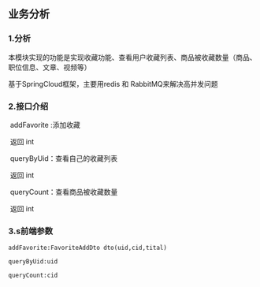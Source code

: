 ## 业务分析

### 1.分析

​	本模块实现的功能是实现收藏功能、查看用户收藏列表、商品被收藏数量（商品、职位信息、文章、视频等）

基于SpringCloud框架，主要用redis 和 RabbitMQ来解决高并发问题

### 2.接口介绍

​	addFavorite  :添加收藏

​	返回 int

​	queryByUid：查看自己的收藏列表

​	返回 int

​	queryCount：查看商品被收藏数量

​	返回 int

### 3.s前端参数
    addFavorite:FavoriteAddDto dto(uid,cid,tital)
    
    queryByUid:uid

    queryCount:cid